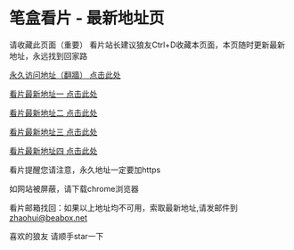 # 笔盒看片 - 最新地址页

请收藏此页面（重要）
看片站长建议狼友Ctrl+D收藏本页面，本页随时更新最新地址，永远找到回家路

[永久访问地址（翻牆） 点击此处](https://beabox.net/)

[看片最新地址一 点击此处](https://bxm6z8v0j8.shop)

[看片最新地址二 点击此处](https://bxa7s3p7l7.shop)

[看片最新地址三 点击此处](https://bhp2o5i3d0.shop)

[看片最新地址四 点击此处](https://bhy6d5y2z0.shop)

看片提醒您请注意，永久地址一定要加https

如网站被屏蔽，请下载chrome浏览器

看片邮箱找回：如果以上地址均不可用，索取最新地址,请发邮件到 zhaohui@beabox.net

喜欢的狼友 请顺手star一下